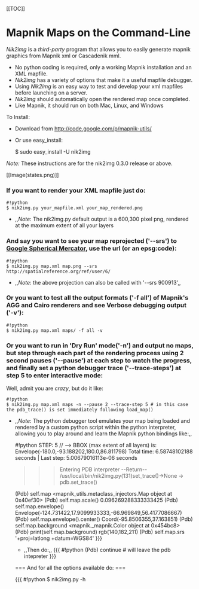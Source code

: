 <!-- Name: Nik2Img -->
<!-- Version: 12 -->
<!-- Last-Modified: 2009/10/10 17:37:57 -->
<!-- Author: springmeyer -->
[[TOC]]
# Mapnik Maps on the Command-Line

*Nik2img* is a _third-party_ program that allows you to easily generate mapnik graphics from Mapnik xml or Cascadenik mml.

 * No python coding is required, only a working Mapnik installation and an XML mapfile.
 * *Nik2img* has a variety of options that make it a useful mapfile debugger.
 * Using *Nik2img* is an easy way to test and develop your xml mapfiles before launching on a server.
 * *Nik2img* should automatically open the rendered map once completed.
 * Like Mapnik, it should run on both Mac, Linux, and Windows

To Install:
 * Download from http://code.google.com/p/mapnik-utils/
 * Or use easy_install:

    $ sudo easy_install -U nik2img

*Note:* These instructions are for the nik2img 0.3.0 release or above.


 

[[Image(states.png)]]

### If you want to render your XML mapfile just do:


    #!python
    $ nik2img.py your_mapfile.xml your_map_rendered.png
 * ,,*Note*: The nik2img.py default output is a 600,300 pixel png, rendered at the maximum extent of all your layers

### And say you want to see your map reprojected ('--srs') to [Google Spherical Mercator](http://spatialreference.org/ref/user/6/), use the url (or an epsg:code):

    #!python
    $ nik2img.py map.xml map.png --srs http://spatialreference.org/ref/user/6/
 * ,,*Note*: the above projection can also be called with '--srs 900913',,

### Or you want to test all the output formats ('-f all') of Mapnik's AGG and Cairo renderers and see Verbose debugging output ('-v'):


    #!python
    $ nik2img.py map.xml maps/ -f all -v

### Or you want to run in 'Dry Run' mode('-n') and output no maps, but step through each part of the rendering process using 2 second pauses ('--pause') at each step to watch the progress, and finally set a python debugger trace ('--trace-steps') at step 5 to enter interactive mode:

Well, admit you are _crazy_, but do it like:


    #!python
    $ nik2img.py map.xml maps -n --pause 2 --trace-step 5 # in this case the pdb_trace() is set immediately following load_map()
 * ,,*Note*: The python debugger tool emulates your map being loaded and rendered by a custom python script within the python interpreter, allowing you to play around and learn the Mapnik python bindings like:,,
 
    #!python
    STEP: 5 // --> BBOX (max extent of all layers) is: Envelope(-180.0,-93.188202,180.0,86.811798)
    Total time: 6.58748102188 seconds | Last step: 5.00679016113e-06 seconds
    
    >>> Entering PDB interpreter
    --Return--
    > /usr/local/bin/nik2img.py(131)set_trace()->None
    -> pdb.set_trace()
    
    (Pdb) self.map
    <mapnik_utils.metaclass_injectors.Map object at 0x40ef30>
    (Pdb) self.map.scale()
    0.096269288333333425
    (Pdb) self.map.envelope()
    Envelope(-124.731422,17.9099933333,-66.969849,56.4177086667)
    (Pdb) self.map.envelope().center()
    Coord(-95.8506355,37.163851)
    (Pdb) self.map.background
    <mapnik._mapnik.Color object at 0x454bc8>
    (Pdb) print(self.map.background)
    rgb(140,182,211)
    (Pdb) self.map.srs
    '+proj=latlong +datum=WGS84'
     }}}
     * ,,Then do:,,
     {{{
    #!python
    (Pdb) continue # will leave the pdb intepreter
     }}}
    
    
    === And for all the options available do: ===
     
    {{{
    #!python
    $ nik2img.py -h
